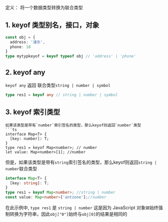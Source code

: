 定义： 将一个数据类型转换为联合类型
## 1. keyof 类型别名，接口，对象

```ts
const obj = {
  address: '浦东',
  phone: 18
}
type mytypkeyof = keyof typeof obj // 'address' | 'phone'
```

## 2. keyof any
`keyof any` 返回 联合类型`string | number | symbol`
```ts
type res1 = keyof any // string | number | symbol
```

## 3. keyof 索引类型
```
如果该类型是带有`number`索引签名的类型，那么keyof则返回`number`类型
```ts
interface Map<T> {
  [key: number]: T;
}
type res1 = keyof Map<number>; // number
let value: Map<number>[1]; //number
```
但是，如果该类型是带有`string`索引签名的类型，那么keyof则返回`string | number`联合类型
```ts
interface Map<T> {
  [key: string]: T;
}
type res1 = keyof Map<number>; //string | number
const value: Map<number>['antzone'];//number
```
在此示例中, `type res1` 是 `string | number` 这是因为 JavaScript 对象`键`始终强制转换为字符串，因此`obj["0"]`始终与`obj[0]`的结果是相同的
